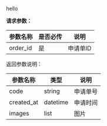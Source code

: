 hello

**请求参数：**

| 参数名称 | 是否必传 | 说明 |
|---|---|---|
| order\_id | 是 | 申请单ID |

返回参数说明：

 | 参数名称 | 类型 | 说明 |
|---|---|---|
| code | string | 申请单号 |
| created\_at | datetime | 申请时间 |
| images | list | 图片 |
